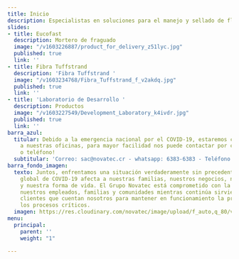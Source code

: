 ```yaml
---
title: Inicio
description: Especialistas en soluciones para el manejo y sellado de fluidos
slides:
- title: Eucofast
  description: Mortero de fraguado
  image: "/v1603226887/product_for_delivery_z51lyc.jpg"
  published: true
  link: ''
- title: Fibra Tuffstrand
  description: 'Fibra Tuffstrand '
  image: "/v1603234768/Fibra_Tuffstrand_f_v2akdq.jpg"
  published: true
  link: ''
- title: 'Laboratorio de Desarrollo '
  description: Productos
  image: "/v1603227549/Development_Laboratory_k4ivdr.jpg"
  published: true
  link: ''
barra_azul:
  titular: Debido a la emergencia nacional por el COVID-19, estaremos con acceso controlado
    a nuestras oficinas, para mayor facilidad nos puede contactar por correo, Whatsapp
    o teléfono!
  subtitular: 'Correo: sac@novatec.cr - whatsapp: 6383-6383 - Teléfono: 2239-1111'
barra_fondo_imagen:
  texto: Juntos, enfrentamos una situación verdaderamente sin precedentes. La pandemia
    global de COVID-19 afecta a nuestras familias, nuestros negocios, nuestras comunidades
    y nuestra forma de vida. El Grupo Novatec está comprometido con la seguridad de
    nuestros empleados, familias y comunidades mientras continúa sirviendo a nuestros
    clientes que cuentan nosotros para mantener en funcionamiento la producción y
    los procesos críticos.
  imagen: https://res.cloudinary.com/novatec/image/upload/f_auto,q_80/v1530333582/slide3-dark.jpg
menu:
  principal:
    parent: ''
    weight: "1"

---
```


